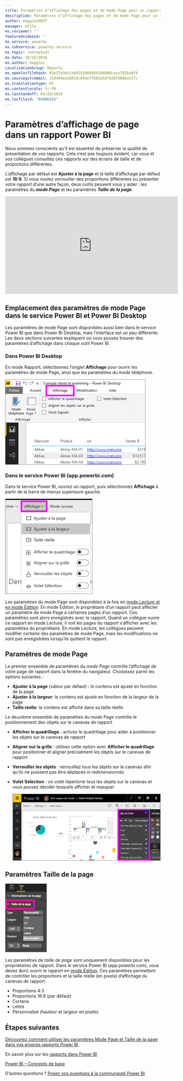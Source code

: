 ```yaml
---
title: Paramètres d’affichage des pages et de mode Page pour un rapport
description: Paramètres d’affichage des pages et de mode Page pour un rapport
author: maggiesMSFT
manager: kfile
ms.reviewer: ''
featuredvideoid: ''
ms.service: powerbi
ms.subservice: powerbi-service
ms.topic: conceptual
ms.date: 10/16/2018
ms.author: maggies
LocalizationGroup: Reports
ms.openlocfilehash: 01e37d34c5a4914206056d19d888cace782ba8f4
ms.sourcegitcommit: 15d4d4ea18014c64de77b01a5d79207589ba51fc
ms.translationtype: HT
ms.contentlocale: fr-FR
ms.lasthandoff: 04/29/2019
ms.locfileid: "64906545"
---
```

# <a name="page-display-settings-in-a-power-bi-report"></a>Paramètres d’affichage de page dans un rapport Power BI
Nous sommes conscients qu’il est essentiel de préserver la qualité de présentation de vos rapports. Cela n’est pas toujours évident, car vous et vos collègues consultez ces rapports sur des écrans de taille et de proportions différentes. 

L’affichage par défaut est **Ajuster à la page** et la taille d’affichage par défaut est **16:9**. Si vous voulez verrouiller des proportions différentes ou présenter votre rapport d’une autre façon, deux outils peuvent vous y aider : les paramètres du ***mode Page*** et les paramètres ***Taille de la page***.

<iframe width="560" height="315" src="https://www.youtube.com/embed/5tg-OXzxe2g" frameborder="0" allowfullscreen></iframe>


## <a name="where-to-find-page-view-settings-in-power-bi-service-and-power-bi-desktop"></a>Emplacement des paramètres de mode Page dans le service Power BI et Power BI Desktop
Les paramètres de mode Page sont disponibles aussi bien dans le service Power BI que dans Power BI Desktop, mais l’interface est un peu différente. Les deux sections suivantes expliquent où vous pouvez trouver des paramètres d’affichage dans chaque outil Power BI.

### <a name="in-power-bi-desktop"></a>Dans Power BI Desktop
En mode Rapport, sélectionnez l’onglet **Affichage** pour ouvrir les paramètres de mode Page, ainsi que les paramètres du mode téléphone.

  ![volet sélection](media/power-bi-report-display-settings/power-bi-desktop-view-settings.png)

### <a name="in-power-bi-service-apppowerbicom"></a>Dans le service Power BI (app.powerbi.com)
Dans le service Power BI, ouvrez un rapport, puis sélectionnez **Affichage** à partir de la barre de menus supérieure gauche.

![](media/power-bi-report-display-settings/power-bi-change-page-view.png)

Les paramètres du mode Page sont disponibles à la fois en [mode Lecture et en mode Édition](consumer/end-user-reading-view.md). En mode Édition, le propriétaire d’un rapport peut affecter un paramètre de mode Page à certaines pages d’un rapport. Ces paramètres sont alors enregistrés avec le rapport. Quand un collègue ouvre ce rapport en mode Lecture, il voit les pages du rapport s’afficher avec les paramètres du propriétaire.  En mode Lecture, les collègues peuvent modifier *certains* des paramètres de mode Page, mais les modifications ne sont pas enregistrées lorsqu’ils quittent le rapport.

##    <a name="page-view-settings"></a>Paramètres de mode Page
Le premier ensemble de paramètres du *mode Page* contrôle l’affichage de votre page de rapport dans la fenêtre du navigateur.  Choisissez parmi les options suivantes :

* **Ajuster à la page** (valeur par défaut) : le contenu est ajusté en fonction de la page
* **Ajuster à la largeur**: le contenu est ajusté en fonction de la largeur de la page
* **Taille réelle**: le contenu est affiché dans sa taille réelle

Le deuxième ensemble de paramètres du *mode Page* contrôle le positionnement des objets sur le canevas de rapport

* **Afficher le quadrillage** : activez le quadrillage pour aider à positionner les objets sur le canevas de rapport
* **Aligner sur la grille** : utilisez cette option avec **Afficher le quadrillage** pour positionner et aligner précisément les objets sur le canevas de rapport 
* **Verrouiller les objets** : verrouillez tous les objets sur le canevas afin qu’ils ne puissent pas être déplacés ni redimensionnés
* **Volet Sélection** : ce volet répertorie tous les objets sur le canevas et vous pouvez décider lesquels afficher et masquer

    ![volet sélection](media/power-bi-report-display-settings/power-bi-selection-pane.png)



## <a name="page-size-settings"></a>Paramètres Taille de la page
![](media/power-bi-report-display-settings/power-bi--page-size.png)

Les paramètres de *taille de page* sont uniquement disponibles pour les propriétaires de rapport. Dans le service Power BI (app.powerbi.com), vous devez donc ouvrir le rapport en [mode Édition](consumer/end-user-reading-view.md). Ces paramètres permettent de contrôler les proportions et la taille réelle (en pixels) d’affichage du canevas de rapport.   

* Proportions 4:3
* Proportions 16:9 (par défaut)
* Cortana
* Lettre
* Personnalisé (hauteur et largeur en pixels)

## <a name="next-steps"></a>Étapes suivantes
[Découvrez comment utiliser les paramètres Mode Page et Taille de la page dans vos propres rapports Power BI](consumer/end-user-report-view.md).

En savoir plus sur les [rapports dans Power BI](consumer/end-user-reports.md)

[Power BI – Concepts de base](consumer/end-user-basic-concepts.md)

D’autres questions ? [Posez vos questions à la communauté Power BI](http://community.powerbi.com/)

